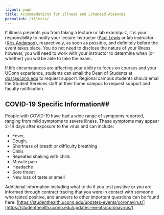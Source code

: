 ```yaml
---
layout: page
title: Accommodations for Illness and Extended Absences
permalink: /illness/
---
```

If illness prevents you from taking a lecture or lab exam/quiz, it is your responsibility to notify your lecture instructor ([Paul Lewis](mailto:paul.lewis@uconn.edu) or lab instructor ([Kris Anderson](mailto:kristin.b.anderson@uconn.edu)), respectively, as soon as possible, and definitely before the event takes place. You do not need to disclose the nature of your illness; however, you will need to work with your instructor to determine when (or whether) you will be able to take the exam.

If life circumstances are affecting your ability to focus on courses and your UConn experience, students can email the Dean of Students at [dos@uconn.edu](mailto:dos@uconn.edu) to request support. Regional campus students should email the Student Services staff at their home campus to request support and faculty notification.
 
## COVID-19 Specific Information## 

People with COVID-19 have had a wide range of symptoms reported, ranging from mild symptoms to severe illness. These symptoms may appear 2-14 days after exposure to the virus and can include:
* Fever, 
* Cough,
* Shortness of breath or difficulty breathing
* Chills
* Repeated shaking with chills
* Muscle pain
* Headache
* Sore throat
* New loss of taste or smell

Additional information including what to do if you test positive or you are informed through contract tracing that you were in contact with someone who tested positive, and answers to other important questions can be found here: [https://studenthealth.uconn.edu/updates-events/coronavirus/](https://studenthealth.uconn.edu/updates-events/coronavirus/).
